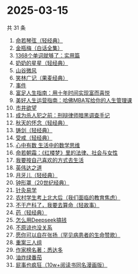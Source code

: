 # 2025-03-15

共 31 条

<!-- BEGIN WEREAD -->
<!-- 最后更新时间 2025-03-15 20:19:24 +0800 -->
1. [命若琴弦（轻经典）](https://weread.qq.com/web/bookDetail/df932360813ab9c1bg017c0f)
1. [金瓶梅（白话全集）](https://weread.qq.com/web/bookDetail/b0b32130813ab9c34g016c1e)
1. [1368个单词就够了：实用篇](https://weread.qq.com/web/bookDetail/6fa322d05e0c516fa2ec37a)
1. [奶奶的星星（轻经典）](https://weread.qq.com/web/bookDetail/37b32230813ab9c1bg0186bf)
1. [山谷微风](https://weread.qq.com/web/bookDetail/ef3327d0813ab9c1bg0120a3)
1. [笑林广记（果麦经典）](https://weread.qq.com/web/bookDetail/d1d32e205cd3ecd1d495c39)
1. [事件](https://weread.qq.com/web/bookDetail/d1132fa0813ab9c2ag017b50)
1. [富足人生指南：用十年时间实现富而喜悦](https://weread.qq.com/web/bookDetail/1c832fa0813ab9bd6g015405)
1. [美好人生运营指南：哈佛MBA写给你的人生管理课](https://weread.qq.com/web/bookDetail/69a322207159f1c069a3e2d)
1. [市井欲望](https://weread.qq.com/web/bookDetail/89f329c0813ab9be8g018f47)
1. [成为杀人犯之前：刑辩律师暗黑调查手记](https://weread.qq.com/web/bookDetail/8f1322d0813ab9b44g012d6f)
1. [秋天的怀念（轻经典）](https://weread.qq.com/web/bookDetail/56d32f30813ab9bfdg0197f2)
1. [铸剑（轻经典）](https://weread.qq.com/web/bookDetail/f36321c0813ab9be6g019e4f)
1. [受戒（轻经典）](https://weread.qq.com/web/bookDetail/fc732220813ab9bfdg011d40)
1. [心中有数 生活中的数学思维](https://weread.qq.com/web/bookDetail/df6323a0813ab6de5g019a31)
1. [命若朝霜：《红楼梦》里的法律、社会与女性](https://weread.qq.com/web/bookDetail/b8232eb0813ab9c0fg019b89)
1. [我要按自己喜欢的方式去生活](https://weread.qq.com/web/bookDetail/f7132830813ab9bc8g016f14)
1. [英伟达之道](https://weread.qq.com/web/bookDetail/9d332070813ab9be3g017d10)
1. [月牙儿（轻经典）](https://weread.qq.com/web/bookDetail/21f326d0813ab9bd3g011a71)
1. [钟形罩（20世纪经典）](https://weread.qq.com/web/bookDetail/3f4320005d0ff13f440f223)
1. [针灸易学](https://weread.qq.com/web/bookDetail/50332f105c20e75031ad7cb)
1. [农村学生考上北大后（我们面临的教育焦虑）](https://weread.qq.com/web/bookDetail/9d032840813ab9b4ag0100cf)
1. [不干产科了，我要去算命（轻故事）](https://weread.qq.com/web/bookDetail/cf632700813ab9b97g0143cb)
1. [药（轻经典）](https://weread.qq.com/web/bookDetail/30c32830813ab9bd2g01636c)
1. [怎么用Deepseek搞钱](https://weread.qq.com/web/bookDetail/496328d0813ab9be4g018cb2)
1. [不原谅也没关系](https://weread.qq.com/web/bookDetail/5a832b90813ab78dag016aaa)
1. [愿你可以自在张扬（罕见病患者的生命赞歌）](https://weread.qq.com/web/bookDetail/866324f0813ab9b70g013cde)
1. [重案三人组](https://weread.qq.com/web/bookDetail/3ba32530813ab9b07g01863c)
1. [作家榜名著：悉达多](https://weread.qq.com/web/bookDetail/3b532c50813ab7429g014933)
1. [油炸绿番茄](https://weread.qq.com/web/bookDetail/a3e32780813ab99c2g015bf4)
1. [屁事也疯狂（10w+阅读书同名漫画版）](https://weread.qq.com/web/bookDetail/07c32880813ab9b9dg015c49)
<!-- END WEREAD -->